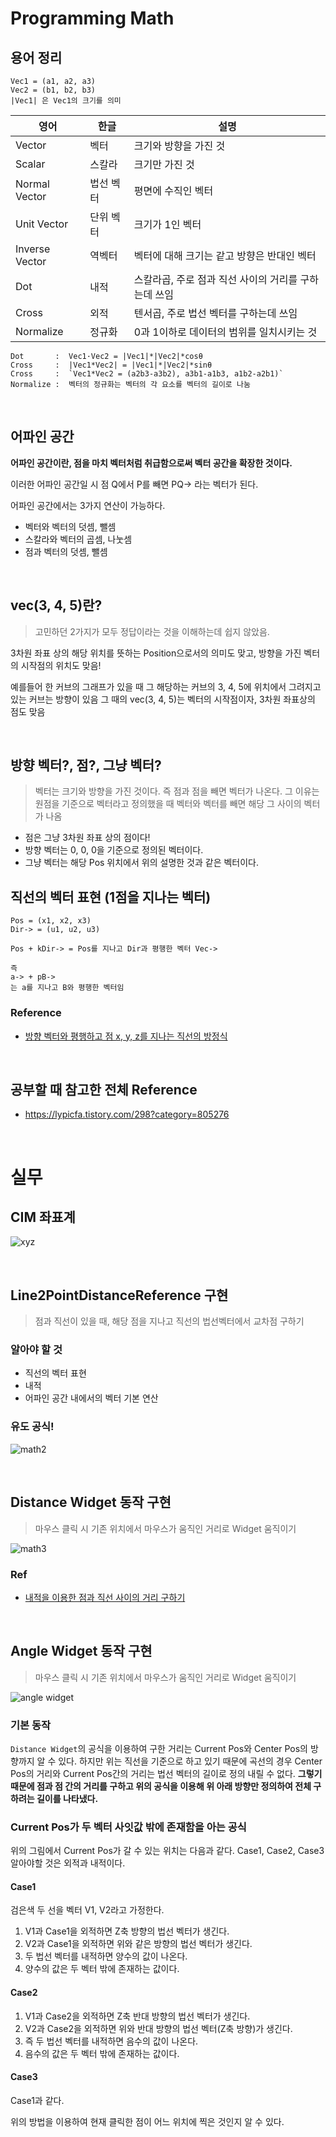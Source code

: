 
# Programming Math

## 용어 정리

~~~
Vec1 = (a1, a2, a3)
Vec2 = (b1, b2, b3)
|Vec1| 은 Vec1의 크기를 의미
~~~

영어 | 한글 | 설명
---------|----------|----------
Vector | 벡터 | 크기와 방향을 가진 것
Scalar | 스칼라 | 크기만 가진 것
Normal Vector | 법선 벡터 | 평면에 수직인 벡터
Unit Vector | 단위 벡터 | 크기가 1인 벡터
Inverse Vector | 역벡터 | 벡터에 대해 크기는 같고 방향은 반대인 벡터
Dot | 내적 | 스칼라곱, 주로 점과 직선 사이의 거리를 구하는데 쓰임
Cross | 외적 | 텐서곱, 주로 법선 벡터를 구하는데 쓰임
Normalize | 정규화 | 0과 1이하로 데이터의 범위를 일치시키는 것 

~~~
Dot       :  Vec1·Vec2 = |Vec1|*|Vec2|*cosθ
Cross     :  |Vec1*Vec2| = |Vec1|*|Vec2|*sinθ
Cross     :  `Vec1*Vec2 = (a2b3-a3b2), a3b1-a1b3, a1b2-a2b1)`
Normalize :  벡터의 정규화는 벡터의 각 요소를 벡터의 길이로 나눔
~~~
<br/>

## 어파인 공간

**어파인 공간이란, 점을 마치 벡터처럼 취급함으로써 벡터 공간을 확장한 것이다.**

이러한 어파인 공간일 시 점 Q에서 P를 빼면 PQ-> 라는 벡터가 된다.

어파인 공간에서는 3가지 연산이 가능하다.

* 벡터와 벡터의 덧셈, 뺄셈
* 스칼라와 벡터의 곱셈, 나눗셈
* 점과 벡터의 덧셈, 뺄셈


<br/>

## vec(3, 4, 5)란?

> 고민하던 2가지가 모두 정답이라는 것을 이해하는데 쉽지 않았음.

3차원 좌표 상의 해당 위치를 뜻하는 Position으로서의 의미도 맞고, 방향을 가진 벡터의 시작점의 위치도 맞음!

예를들어 한 커브의 그래프가 있을 때 그 해당하는 커브의 3, 4, 5에 위치에서 그려지고 있는 커브는 방향이 있음 그 때의 vec(3, 4, 5)는 벡터의 시작점이자, 3차원 좌표상의 점도 맞음



<br/>

## 방향 벡터?, 점?, 그냥 벡터?

> 벡터는 크기와 방향을 가진 것이다. 즉 점과 점을 빼면 벡터가 나온다. 그 이유는 원점을 기준으로 벡터라고 정의했을 때 벡터와 벡터를 빼면 해당 그 사이의 벡터가 나옴

* 점은 그냥 3차원 좌표 상의 점이다! 
* 방향 벡터는 0, 0, 0을 기준으로 정의된 벡터이다.
* 그냥 벡터는 해당 Pos 위치에서 위의 설명한 것과 같은 벡터이다.



## 직선의 벡터 표현 (1점을 지나는 벡터)

~~~
Pos = (x1, x2, x3)
Dir-> = (u1, u2, u3)

Pos + kDir-> = Pos를 지나고 Dir과 평행한 벡터 Vec->

즉 
a-> + pB->
는 a를 지나고 B와 평행한 벡터임
~~~

### Reference

* [방향 벡터와 평행하고 점 x, y, z를 지나는 직선의 방정식](https://blog.naver.com/at3650/40203761799)



<br/>

## 공부할 때 참고한 전체 Reference

* <https://lypicfa.tistory.com/298?category=805276>



<br/>

# 실무

## CIM 좌표계

![xyz](/media/xyz.png)

<br/>

## Line2PointDistanceReference 구현

> 점과 직선이 있을 때, 해당 점을 지나고 직선의 법선벡터에서 교차점 구하기

### 알아야 할 것

* 직선의 벡터 표현
* 내적
* 어파인 공간 내에서의 벡터 기본 연산

### 유도 공식!

![math2](/media/math2.jpg)




<br/>

## Distance Widget 동작 구현

> 마우스 클릭 시 기존 위치에서 마우스가 움직인 거리로 Widget 움직이기

![math3](/media/math3.png)


### Ref
* [내적을 이용한 점과 직선 사이의 거리 구하기](https://m.blog.naver.com/PostView.nhn?blogId=yh6613&logNo=221212680685&proxyReferer=https%3A%2F%2Fwww.google.com%2F)






<br/>

## Angle Widget 동작 구현

> 마우스 클릭 시 기존 위치에서 마우스가 움직인 거리로 Widget 움직이기

![angle widget](/media/angle_widget.png)

### 기본 동작

`Distance Widget`의 공식을 이용하여 구한 거리는 Current Pos와 Center Pos의 방향까지 알 수 있다.
하지만 위는 직선을 기준으로 하고 있기 때문에 곡선의 경우 Center Pos의 거리와 Current Pos간의 거리는 법선 벡터의 길이로 정의 내릴 수 없다. **그렇기 때문에 점과 점 간의 거리를 구하고 위의 공식을 이용해 위 아래 방향만 정의하여 전체 구하려는 길이를 나타냈다.**

### Current Pos가 두 벡터 사잇값 밖에 존재함을 아는 공식

위의 그림에서 Current Pos가 갈 수 있는 위치는 다음과 같다. Case1, Case2, Case3 알아야할 것은 외적과 내적이다. 

#### Case1

검은색 두 선을 벡터 V1, V2라고 가정한다.

1. V1과 Case1을 외적하면 Z축 방향의 법선 벡터가 생긴다. 
1. V2과 Case1을 외적하면 위와 같은 방향의 법선 벡터가 생긴다. 
3. 두 법선 벡터를 내적하면 양수의 값이 나온다.
4. 양수의 값은 두 벡터 밖에 존재하는 값이다.

#### Case2
1. V1과 Case2을 외적하면 Z축 반대 방향의 법선 벡터가 생긴다. 
1. V2과 Case2을 외적하면 위와 반대 방향의 법선 벡터(Z축 방향)가 생긴다. 
3. 즉 두 법선 벡터를 내적하면 음수의 값이 나온다.
4. 음수의 값은 두 벡터 밖에 존재하는 값이다.

#### Case3

Case1과 같다.

위의 방법을 이용하여 현재 클릭한 점이 어느 위치에 찍은 것인지 알 수 있다.
